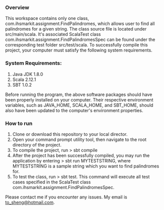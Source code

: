 ### Overview

This workspace contains only one class, com.ihsmarkit.assignment.FindPalindromes, which allows user to find all palindromes for a given string. The class source file is located under src/main/scala. It's associated ScalaTest class com.ihsmarkit.assignment.FindPalindromesSpec can be found under the corresponding test folder src/test/scala. To successfully compile this project, your computer must satisfy the following system requirements.

### System Requirements:
1) Java JDK 1.8.0
2) Scala 2.12.1
3) SBT 1.0.2

Before running the program, the above software packages should have been properly installed on your computer. Their respective environment variables, such as JAVA_HOME, SCALA_HOME, and SBT_HOME, should also have been updated to the computer's environment properties. 

### How to run

1) Clone or download this repository to your local director.
2) Open your command prompt utility tool, then navigate to the root directory of the project.
3) To compile the project, run > sbt compile
4) After the project has been successfully compiled, you may run the application by entering > sbt run MYTESTSTRING, where MYTESTSTRING is a sample string which you want to find palindromes for.
5) To test the class, run > sbt test. This command will execute all test cases specified in the ScalaTest class com.ihsmarkit.assignment.FindPalindromesSpec.

Please contact me if you encounter any issues. My email is to_sheng@hotmail.com.
